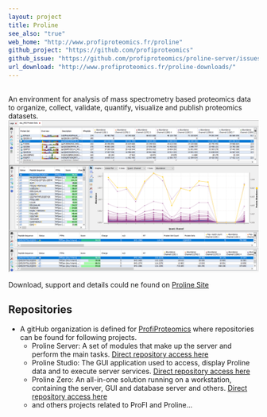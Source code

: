 ```yaml
---
layout: project
title: Proline
see_also: "true"
web_home: "http://www.profiproteomics.fr/proline"
github_project: "https://github.com/profiproteomics"
github_issue: "https://github.com/profiproteomics/proline-server/issues"
url_download: "http://www.profiproteomics.fr/proline-downloads/"
---
```

<br>
An environment for analysis of mass spectrometry based proteomics data to organize, collect,  validate, quantify, visualize and publish proteomics datasets.
<br>
<a href="/images/proline.png" target="_blank">
    <img src="/images/proline.png" class="screenshot" />
</a>

Download, support and details could ne found on [Proline Site](http://www.profiproteomics.fr/proline) 

## Repositories

* A gitHub organization is defined for [ProfiProteomics](https://github.com/profiproteomics) where repositories can be found for following projects.  
  * Proline Server: A set of modules that make up the server and perform the main tasks.  [Direct repository access here](https://github.com/profiproteomics/proline-server)
  * Proline Studio: The GUI application used to access, display Proline data and to execute server services. [Direct repository access here](https://github.com/profiproteomics/proline-studio)
  * Proline Zero: An all-in-one solution running on a workstation, containing the server, GUI and database server and others. [Direct repository access here](https://github.com/profiproteomics/proline-zero)
  * and others projects related to ProFI and Proline...

